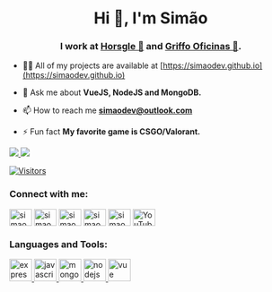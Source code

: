 <h1 align="center">Hi 👋, I'm Simão</h1>
<h3 align="center">I work at <a href="https://horsgle.com" target="blank">Horsgle 🍕</a> and <a href="https://griffooficinas.com.br" target="blank">Griffo Oficinas 🚀</a>.</h3>

- 👨‍💻 All of my projects are available at [https://simaodev.github.io](https://simaodev.github.io)

- 💬 Ask me about **VueJS, NodeJS and MongoDB.**

- 📫 How to reach me **simaodev@outlook.com**

- ⚡ Fun fact **My favorite game is CSGO/Valorant.**


<div>
  <a href="/" align="left">
    <img src="https://github-readme-stats.vercel.app/api/top-langs/?username=simaodev&layout=compact&hide_border=true&theme=dracula&count_private=true&include_all_commits=true" />
  </a>

  <a href="/" align="right">
    <img src="https://github-readme-stats.vercel.app/api?username=simaodev&show_icons=true&hide_border=true&theme=dracula&include_all_commits=true&count_private=true" />
  </a>
</div>

[![Visitors](https://visitor-badge.glitch.me/badge?page_id=github/SimaoDev)](https://simaodev.github.io)

<h3 align="left">Connect with me:</h3>
<p align="left">
<a href="https://dev.to/simaodev" target="blank"><img align="center" src="https://cdn.jsdelivr.net/npm/simple-icons@3.0.1/icons/dev-dot-to.svg" alt="simaodev" height="30" width="40" /></a>
<a href="https://twitter.com/simaodev" target="blank"><img align="center" src="https://cdn.jsdelivr.net/npm/simple-icons@3.0.1/icons/twitter.svg" alt="simaodev" height="30" width="40" /></a>
<a href="https://linkedin.com/in/williamfelipesimao" target="blank"><img align="center" src="https://cdn.jsdelivr.net/npm/simple-icons@3.0.1/icons/linkedin.svg" alt="simaodev" height="30" width="40" /></a>
<a href="https://instagram.com/simaodev" target="blank"><img align="center" src="https://cdn.jsdelivr.net/npm/simple-icons@3.0.1/icons/instagram.svg" alt="simaodev" height="30" width="40" /></a>
<a href="https://medium.com/@simaodev" target="blank"><img align="center" src="https://cdn.jsdelivr.net/npm/simple-icons@3.0.1/icons/medium.svg" alt="simaodev" height="30" width="40" /></a>
<a href="https://www.youtube.com/channel/UCEfFvBFSrSvAH-_m9PySc3A" target="blank"><img align="center" src="https://cdn.jsdelivr.net/npm/simple-icons@3.0.1/icons/youtube.svg" alt="YouTube" height="30" width="40" /></a>
</p>

<h3 align="left">Languages and Tools:</h3>
<a href="https://expressjs.com" target="_blank"> <img src="https://devicons.github.io/devicon/devicon.git/icons/express/express-original-wordmark.svg" alt="express" width="40" height="40"/> </a>  <a href="https://developer.mozilla.org/en-US/docs/Web/JavaScript" target="_blank"> <img src="https://devicons.github.io/devicon/devicon.git/icons/javascript/javascript-original.svg" alt="javascript" width="40" height="40"/> </a> <a href="https://www.mongodb.com/" target="_blank"> <img src="https://devicons.github.io/devicon/devicon.git/icons/mongodb/mongodb-original-wordmark.svg" alt="mongodb" width="40" height="40"/> </a> <a href="https://nodejs.org" target="_blank"> <img src="https://devicons.github.io/devicon/devicon.git/icons/nodejs/nodejs-original-wordmark.svg" alt="nodejs" width="40" height="40"/> </a> <a href="https://vuejs.org/" target="_blank"> <img src="https://devicon.dev/devicon.git/icons/vuejs/vuejs-original.svg" alt="vue" width="40" height="40"/> </a> 
